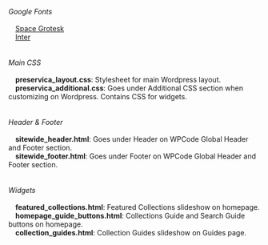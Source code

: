 <i>Google Fonts</i><br><br>
&emsp;<a href="https://fonts.google.com/specimen/Space+Grotesk">Space Grotesk</a><br>
&emsp;<a href="https://fonts.google.com/specimen/Inter">Inter</a><br>
<br><br>
<i>Main CSS</i><br><br>
&emsp;<b>preservica_layout.css</b>: Stylesheet for main Wordpress layout.<br>
&emsp;<b>preservica_additional.css</b>: Goes under Additional CSS section when customizing on Wordpress. Contains CSS for widgets.<br>
<br><br>
<i>Header & Footer</i><br><br>
&emsp;<b>sitewide_header.html</b>: Goes under Header on WPCode Global Header and Footer section.<br>
&emsp;<b>sitewide_footer.html</b>: Goes under Footer on WPCode Global Header and Footer section.<br>
<br><br>
<i>Widgets</i><br><br>
&emsp;<b>featured_collections.html</b>: Featured Collections slideshow on homepage.<br>
&emsp;<b>homepage_guide_buttons.html</b>: Collections Guide and Search Guide buttons on homepage.<br>
&emsp;<b>collection_guides.html</b>: Collection Guides slideshow on Guides page.
